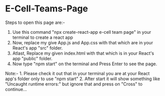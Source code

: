 # E-Cell-Teams-Page
Steps to open this page are:-
1. Use this command "npx create-react-app e-cell team page" in your terminal to create a react app
2. Now, replace my give App.js and App.css with that which are in your React's app "src" folder.
3. Atlast, Replace my given index.html with that which is in your React's app "public" folder.
4. Now type "npm start" on the terminal and Press Enter to see the page.

Note:- 1. Please check it out that in your terminal you are at your React app's folder only to use "npm start" 
       2. After start it will show something like "Uncaught runtime errors:" but ignore that and press on "Cross" to continue...
       
